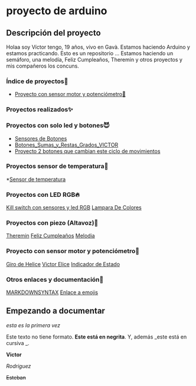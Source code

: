# proyecto de arduino


## Descripción del proyecto


Holaa soy Víctor tengo, 19 años, vivo en Gavà. Estamos haciendo Arduino y estamos practicando. Esto es un repositorio ... Estamos haciendo un semáforo, una melodía, Feliz Cumpleaños, Theremin y otros proyectos y mis compañeros los concuns.

### Índice de proyectos🐺

* [Proyecto con sensor motor y potenciómetro🎵](https://github.com/XXDARKNIGHTXX/arduino#proyecto-con-sensor-motor-y-potenci%C3%B3metro)

### Proyectos realizados✨

### Proyectos con solo led y botones😈

* [Sensores de Botones](https://github.com/XXDARKNIGHTXX/arduino/blob/main/SENSORES_DE_BOTONES_VICTOR_RODRIGUEZ_ESTEBAN.ino)
* [Botones_Sumas_y_Restas_Grados_VICTOR](https://github.com/XXDARKNIGHTXX/arduino/tree/main/BOTONES_SUMAS_Y_RESTAS_GRADOS_VICTOR)
* [Proyecto 2 botones que cambian este ciclo de movimientos](https://github.com/XXDARKNIGHTXX/arduino/tree/main/PROYECTO_2_BOTONES_QUE_CAMBIAN_ESTE_CICLOS_DE_MOVIMIENTOS)




### Proyectos sensor de temperatura🖤

*[Sensor de temperatura](https://github.com/XXDARKNIGHTXX/arduino/blob/main/sketch_jan25a_TEMPERATURA/sketch_jan25a_VICTOR_R.ino)


### Proyectos con LED RGB🔥
[Kill switch con sensores y led RGB](https://github.com/XXDARKNIGHTXX/arduino/blob/main/KILL_SWITCH.ino)
 [Lampara De Colores](https://github.com/XXDARKNIGHTXX/arduino/tree/main/lampara_de_colores.ino_Victor)


### Proyectos con piezo (Altavoz)💸

[Theremin](https://github.com/XXDARKNIGHTXX/arduino/blob/main/theremin.ino)
[Feliz Cumpleaños](https://github.com/XXDARKNIGHTXX/arduino/blob/main/FELIZCUMPLEA_OS.inoVictor.ino)
[Melodia](https://github.com/XXDARKNIGHTXX/arduino/blob/main/MELODIA.INO)


### Proyecto con sensor motor y potenciómetro🎵

[Giro de Helice](https://github.com/XXDARKNIGHTXX/arduino/tree/main/GIRO%20DE%20HELICE)
[Victor Elice](https://github.com/XXDARKNIGHTXX/arduino/tree/main/VICTOR_HELICE)
[Indicador de Estado](https://github.com/XXDARKNIGHTXX/arduino/blob/main/Indicador_de_estado/Indicador_de_estado_de__nimo.ino)



### Otros enlaces y documentación🐾


[MARKDOWNSYNTAX](https://guides.github.com/pdfs/markdown-cheatsheet-online.pdf)
[Enlace a emojis](https://emojikeyboard.top/es/)













 
 

 
 ## Empezando a documentar

_esta es la primera vez_

Este texto no tiene formato. **Este está en negrita**. Y, además _este está en cursiva _.

<b>Victor</b>

 <i> Rodriguez</i> 
 
 <del> Esteban</del>
